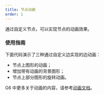 ```yaml
---
title: 节点动画
order: 1
---
```


通过自定义节点，可以实现节点的动画效果。

### 使用指南

下面代码演示了三种通过自定义边实现的边动画：

- 节点上图形的动画；
- 增加带有动画的背景图形；
- 节点上部分图形的旋转动画。

G6 中更多关于动画的内容，请参考[动画文档](/zh/docs/manual/middle/animation)。
